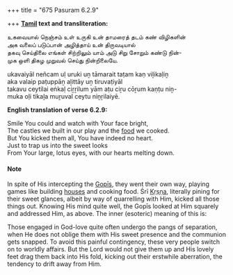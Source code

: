 +++
title = "675 Pasuram 6.2.9"

+++
**[Tamil](/definition/tamil#history "show Tamil definitions") text and transliteration:**

உகவையால் நெஞ்சம் உள் உருகி உன் தாமரைத் தடம் கண் விழிகளின்  
அக வலைப் படுப்பான் அழித்தாய் உன் திருவடியால்  
தகவு செய்திலை எங்கள் சிற்றிலும் யாம் அடு சிறு சோறும் கண்டு நின்-  
முக ஒளி திகழ முறுவல் செய்து நின்றிலையே.

ukavaiyāl neñcam uḷ uruki uṉ tāmarait taṭam kaṇ viḻikaḷiṉ  
aka valaip paṭuppāṉ aḻittāy uṉ tiruvaṭiyāl  
takavu ceytilai eṅkaḷ ciṟṟilum yām aṭu ciṟu cōṟum kaṇṭu niṉ-  
muka oḷi tikaḻa muṟuval ceytu niṉṟilaiyē.

**English translation of verse 6.2.9:**

Smile You could and watch with Your face bright,  
The castles we built in our play and the [food](/definition/food#history "show food definitions") we cooked.  
But You kicked them all, You have indeed no heart.  
Just to trap us into the sweet looks  
From Your large, lotus eyes, with our hearts melting down.

#### Note

In spite of His intercepting the [Gopīs](/definition/gopi#vaishnavism "show Gopīs definitions"), they went their own way, playing games like building [houses](/definition/house#history "show houses definitions") and cooking food. Śrī [Kṛṣṇa](/definition/krishna#vaishnavism "show Kṛṣṇa definitions"), literally pining for their sweet glances, albeit by way of quarrelling with Him, kicked all those things out. Knowing His mind quite well, the Gopīs looked at Him squarely and addressed Him, as above. The inner (esoteric) meaning of this is:

Those engaged in God-love quite often undergo the pangs of separation, when He does not oblige them with His sweet presence and the communion gets snapped. To avoid this painful contingency, these very people switch on to worldly affairs. But the Lord would not give them up and His lovely feet drag them back into His fold, kicking out their erstwhile aberration, the tendency to drift away from Him.


